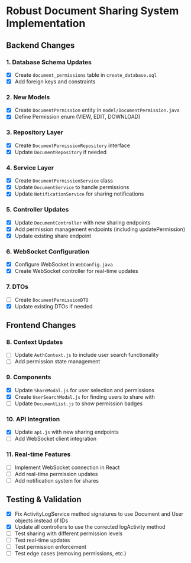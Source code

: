 # Robust Document Sharing System Implementation

## Backend Changes

### 1. Database Schema Updates

- [x] Create `document_permissions` table in `create_database.sql`
- [x] Add foreign keys and constraints

### 2. New Models

- [x] Create `DocumentPermission` entity in `model/DocumentPermission.java`
- [x] Define Permission enum (VIEW, EDIT, DOWNLOAD)

### 3. Repository Layer

- [x] Create `DocumentPermissionRepository` interface
- [x] Update `DocumentRepository` if needed

### 4. Service Layer

- [x] Create `DocumentPermissionService` class
- [x] Update `DocumentService` to handle permissions
- [x] Update `NotificationService` for sharing notifications

### 5. Controller Updates

- [x] Update `DocumentController` with new sharing endpoints
- [x] Add permission management endpoints (including updatePermission)
- [x] Update existing share endpoint

### 6. WebSocket Configuration

- [x] Configure WebSocket in `WebConfig.java`
- [x] Create WebSocket controller for real-time updates

### 7. DTOs

- [ ] Create `DocumentPermissionDTO`
- [x] Update existing DTOs if needed

## Frontend Changes

### 8. Context Updates

- [ ] Update `AuthContext.js` to include user search functionality
- [ ] Add permission state management

### 9. Components

- [x] Update `ShareModal.js` for user selection and permissions
- [x] Create `UserSearchModal.js` for finding users to share with
- [ ] Update `DocumentList.js` to show permission badges

### 10. API Integration

- [x] Update `api.js` with new sharing endpoints
- [ ] Add WebSocket client integration

### 11. Real-time Features

- [ ] Implement WebSocket connection in React
- [ ] Add real-time permission updates
- [ ] Add notification system for shares

## Testing & Validation

- [x] Fix ActivityLogService method signatures to use Document and User objects instead of IDs
- [x] Update all controllers to use the corrected logActivity method
- [ ] Test sharing with different permission levels
- [ ] Test real-time updates
- [ ] Test permission enforcement
- [ ] Test edge cases (removing permissions, etc.)
